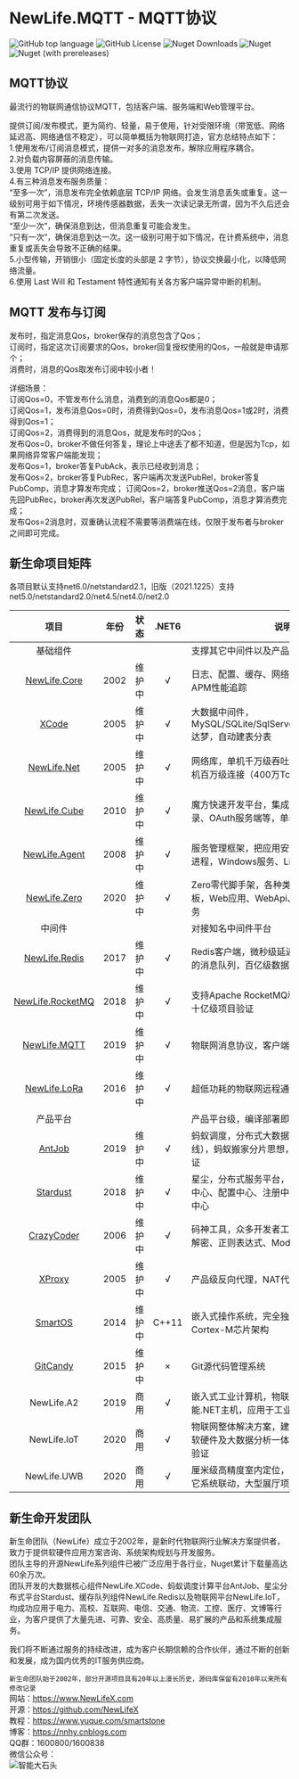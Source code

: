 ﻿# NewLife.MQTT - MQTT协议

![GitHub top language](https://img.shields.io/github/languages/top/newlifex/newlife.mqtt?logo=github)
![GitHub License](https://img.shields.io/github/license/newlifex/newlife.mqtt?logo=github)
![Nuget Downloads](https://img.shields.io/nuget/dt/newlife.mqtt?logo=nuget)
![Nuget](https://img.shields.io/nuget/v/newlife.mqtt?logo=nuget)
![Nuget (with prereleases)](https://img.shields.io/nuget/vpre/newlife.mqtt?label=dev%20nuget&logo=nuget)

## MQTT协议
最流行的物联网通信协议MQTT，包括客户端、服务端和Web管理平台。  

提供订阅/发布模式，更为简约、轻量，易于使用，针对受限环境（带宽低、网络延迟高、网络通信不稳定），可以简单概括为物联网打造，官方总结特点如下：  
1.使用发布/订阅消息模式，提供一对多的消息发布，解除应用程序耦合。  
2.对负载内容屏蔽的消息传输。  
3.使用 TCP/IP 提供网络连接。  
4.有三种消息发布服务质量：  
“至多一次”，消息发布完全依赖底层 TCP/IP 网络。会发生消息丢失或重复。这一级别可用于如下情况，环境传感器数据，丢失一次读记录无所谓，因为不久后还会有第二次发送。  
“至少一次”，确保消息到达，但消息重复可能会发生。  
“只有一次”，确保消息到达一次。这一级别可用于如下情况，在计费系统中，消息重复或丢失会导致不正确的结果。  
5.小型传输，开销很小（固定长度的头部是 2 字节），协议交换最小化，以降低网络流量。  
6.使用 Last Will 和 Testament 特性通知有关各方客户端异常中断的机制。  

## MQTT 发布与订阅
发布时，指定消息Qos，broker保存的消息包含了Qos；  
订阅时，指定这次订阅要求的Qos，broker回复授权使用的Qos，一般就是申请那个；  
消费时，消息的Qos取发布订阅中较小者！  

详细场景：  
订阅Qos=0，不管发布什么消息，消费到的消息Qos都是0；  
订阅Qos=1，发布消息Qos=0时，消费得到Qos=0，发布消息Qos=1或2时，消费得到Qos=1；  
订阅Qos=2，消费得到的消息Qos，就是发布时的Qos；  
发布Qos=0，broker不做任何答复，理论上中途丢了都不知道，但是因为Tcp，如果网络异常客户端能发现；  
发布Qos=1，broker答复PubAck，表示已经收到消息；  
发布Qos=2，broker答复PubRec，客户端再次发送PubRel，broker答复PubComp，消息才算发布完成；
订阅Qos=2，broker推送Qos=2消息，客户端先回PubRec，broker再次发送PubRel，客户端答复PubComp，消息才算消费完成；  
发布Qos=2消息时，双重确认流程不需要等消费端在线，仅限于发布者与broker之间即可完成。  


## 新生命项目矩阵
各项目默认支持net6.0/netstandard2.1，旧版（2021.1225）支持net5.0/netstandard2.0/net4.5/net4.0/net2.0  

|                               项目                               | 年份  |  状态  |  .NET6  | 说明                                                                                 |
| :--------------------------------------------------------------: | :---: | :----: | :-----: | ------------------------------------------------------------------------------------ |
|                             基础组件                             |       |        |         | 支撑其它中间件以及产品项目                                                           |
|          [NewLife.Core](https://github.com/NewLifeX/X)           | 2002  | 维护中 |    √    | 日志、配置、缓存、网络、RPC、序列化、APM性能追踪                                     |
|              [XCode](https://github.com/NewLifeX/X)              | 2005  | 维护中 |    √    | 大数据中间件，MySQL/SQLite/SqlServer/Oracle/TDengine/达梦，自动建表分表              |
|      [NewLife.Net](https://github.com/NewLifeX/NewLife.Net)      | 2005  | 维护中 |    √    | 网络库，单机千万级吞吐率（2266万tps），单机百万级连接（400万Tcp）                    |
|     [NewLife.Cube](https://github.com/NewLifeX/NewLife.Cube)     | 2010  | 维护中 |    √    | 魔方快速开发平台，集成了用户权限、SSO登录、OAuth服务端等，单表100亿级项目验证        |
|    [NewLife.Agent](https://github.com/NewLifeX/NewLife.Agent)    | 2008  | 维护中 |    √    | 服务管理框架，把应用安装成为操作系统守护进程，Windows服务、Linux的Systemd            |
|     [NewLife.Zero](https://github.com/NewLifeX/NewLife.Zero)     | 2020  | 维护中 |    √    | Zero零代脚手架，各种类型拷贝即用的项目模板，Web应用、WebApi、网络服务、消息服务      |
|                              中间件                              |       |        |         | 对接知名中间件平台                                                                 |
|    [NewLife.Redis](https://github.com/NewLifeX/NewLife.Redis)    | 2017  | 维护中 |    √    | Redis客户端，微秒级延迟，百万级吞吐，丰富的消息队列，百亿级数据量项目验证            |
| [NewLife.RocketMQ](https://github.com/NewLifeX/NewLife.RocketMQ) | 2018  | 维护中 |    √    | 支持Apache RocketMQ和阿里云消息队列，十亿级项目验证                                  |
|     [NewLife.MQTT](https://github.com/NewLifeX/NewLife.MQTT)     | 2019  | 维护中 |    √    | 物联网消息协议，客户端支持阿里云物联网                                               |
|     [NewLife.LoRa](https://github.com/NewLifeX/NewLife.LoRa)     | 2016  | 维护中 |    √    | 超低功耗的物联网远程通信协议LoRaWAN                                                  |
|                             产品平台                             |       |        |         | 产品平台级，编译部署即用，个性化自定义                                               |
|           [AntJob](https://github.com/NewLifeX/AntJob)           | 2019  | 维护中 |    √    | 蚂蚁调度，分布式大数据计算平台（实时/离线），蚂蚁搬家分片思想，万亿级数据量项目验证  |
|         [Stardust](https://github.com/NewLifeX/Stardust)         | 2018  | 维护中 |    √    | 星尘，分布式服务平台，节点管理、APM监控中心、配置中心、注册中心、发布中心、消息中心  |
|         [CrazyCoder](https://github.com/NewLifeX/XCoder)         | 2006  | 维护中 |    √    | 码神工具，众多开发者工具，网络、串口、加解密、正则表达式、Modbus                     |
|           [XProxy](https://github.com/NewLifeX/XProxy)           | 2005  | 维护中 |    √    | 产品级反向代理，NAT代理、Http代理                                                    |
|          [SmartOS](https://github.com/NewLifeX/SmartOS)          | 2014  | 维护中 |  C++11  | 嵌入式操作系统，完全独立自主，ARM Cortex-M芯片架构                                   |
|         [GitCandy](https://github.com/NewLifeX/GitCandy)         | 2015  | 维护中 |    ×    | Git源代码管理系统                                                                    |
|                           NewLife.A2                           | 2019  |  商用  |    √    | 嵌入式工业计算机，物联网边缘网关，高性能.NET主机，应用于工业、农业、交通、医疗       |
|                          NewLife.IoT                           | 2020  |  商用  |    √    | 物联网整体解决方案，建筑业、环保、农业，软硬件及大数据分析一体化，十万级点位项目验证 |
|                          NewLife.UWB                          | 2020  |  商用  |    √    | 厘米级高精度室内定位，软硬件一体化，与其它系统联动，大型展厅项目验证                 |

## 新生命开发团队
新生命团队（NewLife）成立于2002年，是新时代物联网行业解决方案提供者，致力于提供软硬件应用方案咨询、系统架构规划与开发服务。  
团队主导的开源NewLife系列组件已被广泛应用于各行业，Nuget累计下载量高达60余万次。  
团队开发的大数据核心组件NewLife.XCode、蚂蚁调度计算平台AntJob、星尘分布式平台Stardust、缓存队列组件NewLife.Redis以及物联网平台NewLife.IoT，均成功应用于电力、高校、互联网、电信、交通、物流、工控、医疗、文博等行业，为客户提供了大量先进、可靠、安全、高质量、易扩展的产品和系统集成服务。  

我们将不断通过服务的持续改进，成为客户长期信赖的合作伙伴，通过不断的创新和发展，成为国内优秀的IT服务供应商。  

`新生命团队始于2002年，部分开源项目具有20年以上漫长历史，源码库保留有2010年以来所有修改记录`  
网站：https://www.NewLifeX.com  
开源：https://github.com/NewLifeX  
教程：https://www.yuque.com/smartstone  
博客：https://nnhy.cnblogs.com  
QQ群：1600800/1600838  
微信公众号：  
![智能大石头](https://www.newlifex.com/stone.jpg)  
